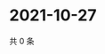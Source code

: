 # 2021-10-27

共 0 条

<!-- BEGIN WEIBO -->
<!-- 最后更新时间 Wed Oct 27 2021 23:09:11 GMT+0800 (China Standard Time) -->

<!-- END WEIBO -->
